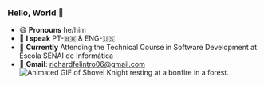 ### Hello, World 👋

- 😄 **Pronouns** he/him
- 💬 **I speak** PT-🇧🇷 & ENG-🇺🇸
- 🔭 **Currently** Attending the Technical Course in Software Development at Escola SENAI de Informática
- 📧 **Gmail**: richardfelintro06@gmail.com
![Animated GIF of Shovel Knight resting at a bonfire in a forest.](https://i.gifer.com/GE2a.gif)
